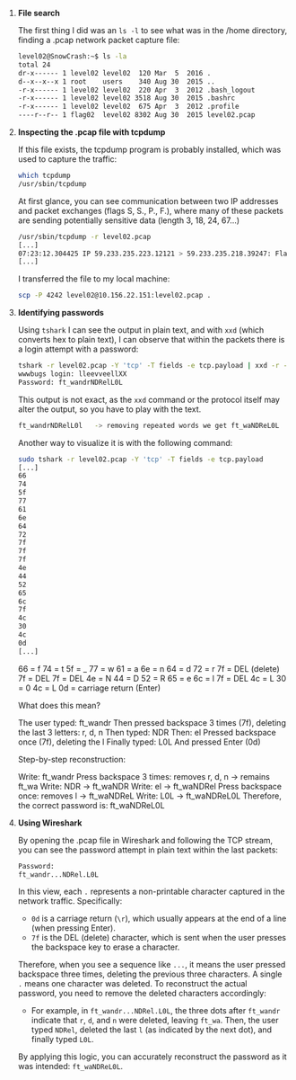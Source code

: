 1. **File search**

    The first thing I did was an `ls -l` to see what was in the /home directory, finding a .pcap network packet capture file:
    ```bash
    level02@SnowCrash:~$ ls -la
    total 24
    dr-x------ 1 level02 level02  120 Mar  5  2016 .
    d--x--x--x 1 root    users    340 Aug 30  2015 ..
    -r-x------ 1 level02 level02  220 Apr  3  2012 .bash_logout
    -r-x------ 1 level02 level02 3518 Aug 30  2015 .bashrc
    -r-x------ 1 level02 level02  675 Apr  3  2012 .profile
    ----r--r-- 1 flag02  level02 8302 Aug 30  2015 level02.pcap
    ```

2. **Inspecting the .pcap file with tcpdump**

    If this file exists, the tcpdump program is probably installed, which was used to capture the traffic:
    ```bash
    which tcpdump
    /usr/sbin/tcpdump
    ```

    At first glance, you can see communication between two IP addresses and packet exchanges (flags S, S., P., F.), where many of these packets are sending potentially sensitive data (length 3, 18, 24, 67...)

    ```bash
    /usr/sbin/tcpdump -r level02.pcap
    [...]
    07:23:12.304425 IP 59.233.235.223.12121 > 59.233.235.218.39247: Flags [P.], seq 22:46, ack 22, win 453, options [nop,nop,TS val 46280426 ecr 18592804], length 24
    [...]
    ```

    I transferred the file to my local machine:
    ```bash
    scp -P 4242 level02@10.156.22.151:level02.pcap .
    ```

3. **Identifying passwords**

    Using `tshark` I can see the output in plain text, and with `xxd` (which converts hex to plain text), I can observe that within the packets there is a login attempt with a password:
    
    ```bash
    tshark -r level02.pcap -Y 'tcp' -T fields -e tcp.payload | xxd -r -p
    wwwbugs login: lleevveellXX
    Password: ft_wandrNDRelL0L
    ``` 
    
    This output is not exact, as the `xxd` command or the protocol itself may alter the output, so you have to play with the text.

    ```bash 
    ft_wandrNDRelL0l   -> removing repeated words we get ft_waNDReL0L
    ``` 

    Another way to visualize it is with the following command:

    ```bash
    sudo tshark -r level02.pcap -Y 'tcp' -T fields -e tcp.payload
    [...]
    66
    74
    5f
    77
    61
    6e
    64
    72
    7f
    7f
    7f
    4e
    44
    52
    65
    6c
    7f
    4c
    30
    4c
    0d
    [...]
    ```  

    66 = f
    74 = t
    5f = _
    77 = w
    61 = a
    6e = n
    64 = d
    72 = r
    7f = DEL (delete)
    7f = DEL
    7f = DEL
    4e = N
    44 = D
    52 = R
    65 = e
    6c = l
    7f = DEL
    4c = L
    30 = 0
    4c = L
    0d = carriage return (Enter)

    What does this mean?

    The user typed: ft_wandr
    Then pressed backspace 3 times (7f), deleting the last 3 letters: r, d, n
    Then typed: NDR
    Then: el
    Pressed backspace once (7f), deleting the l
    Finally typed: L0L
    And pressed Enter (0d)

    Step-by-step reconstruction:

    Write: ft_wandr
    Press backspace 3 times: removes r, d, n → remains ft_wa
    Write: NDR → ft_waNDR
    Write: el → ft_waNDRel
    Press backspace once: removes l → ft_waNDReL
    Write: L0L → ft_waNDReL0L
    Therefore, the correct password is: ft_waNDReL0L
    
4. **Using Wireshark**

    By opening the .pcap file in Wireshark and following the TCP stream, you can see the password attempt in plain text within the last packets:

    ```bash
    Password: 
    ft_wandr...NDRel.L0L
    ```  

    In this view, each `.` represents a non-printable character captured in the network traffic. Specifically:
    - `0d` is a carriage return (`\r`), which usually appears at the end of a line (when pressing Enter).
    - `7f` is the DEL (delete) character, which is sent when the user presses the backspace key to erase a character.

    Therefore, when you see a sequence like `...`, it means the user pressed backspace three times, deleting the previous three characters. A single `.` means one character was deleted. To reconstruct the actual password, you need to remove the deleted characters accordingly:

    - For example, in `ft_wandr...NDRel.L0L`, the three dots after `ft_wandr` indicate that `r`, `d`, and `n` were deleted, leaving `ft_wa`. Then, the user typed `NDRel`, deleted the last `l` (as indicated by the next dot), and finally typed `L0L`.

    By applying this logic, you can accurately reconstruct the password as it was intended: `ft_waNDReL0L`.



